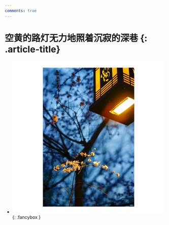 ```yaml
---
comments: true
---
```


# 空黄的路灯无力地照着沉寂的深巷 {: .article-title}

<div class="grid cards" markdown>

- [![Image 3](ce2480bc-65be-4205-9dc0-bb97649aab48.jpg)](ce2480bc-65be-4205-9dc0-bb97649aab48.jpg){: .fancybox }


</div>